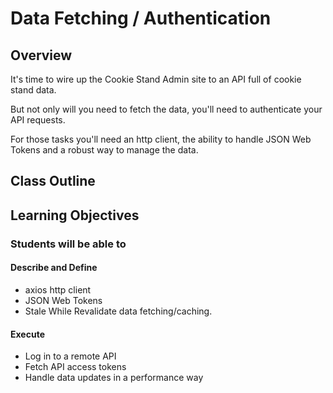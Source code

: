 # Data Fetching / Authentication

## Overview

It's time to wire up the Cookie Stand Admin site to an API full of cookie stand data.

But not only will you need to fetch the data, you'll need to authenticate your API requests.

For those tasks you'll need an http client, the ability to handle JSON Web Tokens and a robust way to manage the data.

## Class Outline

<!-- To Be Completed By Instructor -->

## Learning Objectives

### Students will be able to

#### Describe and Define

- axios http client
- JSON Web Tokens
- Stale While Revalidate data fetching/caching.

#### Execute

- Log in to a remote API
- Fetch  API access tokens
- Handle data updates in a performance way

